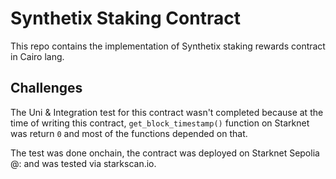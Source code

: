 # Synthetix Staking Contract
This repo contains the implementation of Synthetix staking rewards contract in Cairo lang.

## Challenges
The Uni & Integration test for this contract wasn't completed because at the time of writing this contract, `get_block_timestamp()` function on Starknet was return `0` and most of the functions depended on that.

The test was done onchain, the contract was deployed on Starknet Sepolia @: and was tested via starkscan.io.

